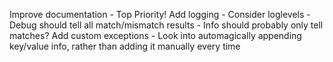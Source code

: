 
Improve documentation
	- Top Priority!
Add logging
	- Consider loglevels
		- Debug should tell all match/mismatch results
		- Info should probably only tell matches?
Add custom exceptions
	- Look into automagically appending key/value info, rather than adding it manually every time
